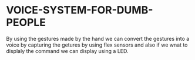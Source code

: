 # VOICE-SYSTEM-FOR-DUMB-PEOPLE
By using the gestures made by the hand we can convert the gestures into a voice by capturing the getures by using flex sensors and also if we wnat to displaly the command we can display using a LED.
